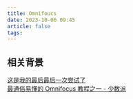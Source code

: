 ```yaml
---
title: Omnifoucs
date: 2023-10-06 09:45
article: false
tags:
---
```

## 相关背景
[这是我的最后最后一次尝试了](../../06%20Hobby/04%20Project%20Q/这是我的最后最后一次尝试了)  
[最通俗易懂的 Omnifocus 教程之一 - 少数派](https://sspai.com/post/76671)

